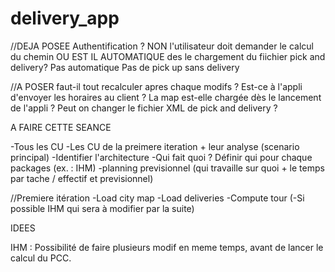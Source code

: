 # delivery_app

//DEJA POSEE
Authentification ? NON
l'utilisateur doit demander le calcul du chemin OU EST IL AUTOMATIQUE des le chargement du fiichier pick and delivery?  Pas automatique
Pas de pick up sans delivery 

//A POSER
faut-il tout recalculer apres chaque modifs ?
Est-ce à l'appli d'envoyer les horaires au client ?
La map est-elle chargée dès le lancement de l'appli ? 
Peut on changer le fichier XML de pick and delivery ?





A FAIRE CETTE SEANCE

-Tous les CU
-Les CU de la preimere iteration + leur analyse (scenario principal)
-Identifier l'architecture
-Qui fait quoi ? Définir qui pour chaque packages (ex. : IHM)
-planning previsionnel (qui travaille sur quoi + le temps par tache / effectif et previsionnel)


//Premiere itération
-Load city map
-Load deliveries
-Compute tour
(-Si possible IHM qui sera à modifier par la suite)



IDEES

IHM : Possibilité de faire plusieurs modif en meme temps, avant de lancer le calcul du PCC.

